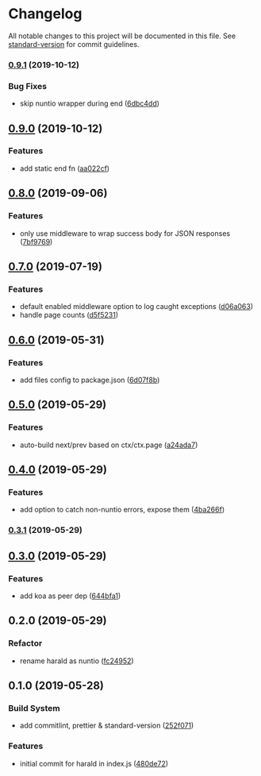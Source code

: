 # Changelog

All notable changes to this project will be documented in this file. See [standard-version](https://github.com/conventional-changelog/standard-version) for commit guidelines.

### [0.9.1](https://github.com/zjr/nuntio/compare/v0.9.0...v0.9.1) (2019-10-12)


### Bug Fixes

* skip nuntio wrapper during end ([6dbc4dd](https://github.com/zjr/nuntio/commit/6dbc4dd))



## [0.9.0](https://github.com/zjr/nuntio/compare/v0.8.0...v0.9.0) (2019-10-12)


### Features

* add static end fn ([aa022cf](https://github.com/zjr/nuntio/commit/aa022cf))



## [0.8.0](https://github.com/zjr/nuntio/compare/v0.7.0...v0.8.0) (2019-09-06)


### Features

* only use middleware to wrap success body for JSON responses ([7bf9769](https://github.com/zjr/nuntio/commit/7bf9769))



## [0.7.0](https://github.com/zjr/nuntio/compare/v0.6.0...v0.7.0) (2019-07-19)


### Features

* default enabled middleware option to log caught exceptions ([d06a063](https://github.com/zjr/nuntio/commit/d06a063))
* handle page counts ([d5f5231](https://github.com/zjr/nuntio/commit/d5f5231))



## [0.6.0](https://github.com/zjr/nuntio/compare/v0.5.0...v0.6.0) (2019-05-31)


### Features

* add files config to package.json ([6d07f8b](https://github.com/zjr/nuntio/commit/6d07f8b))



## [0.5.0](https://github.com/zjr/nuntio/compare/v0.4.0...v0.5.0) (2019-05-29)


### Features

* auto-build next/prev based on ctx/ctx.page ([a24ada7](https://github.com/zjr/nuntio/commit/a24ada7))



## [0.4.0](https://github.com/zjr/nuntio/compare/v0.3.1...v0.4.0) (2019-05-29)


### Features

* add option to catch non-nuntio errors, expose them ([4ba266f](https://github.com/zjr/nuntio/commit/4ba266f))



### [0.3.1](https://github.com/zjr/nuntio/compare/v0.3.0...v0.3.1) (2019-05-29)



## [0.3.0](https://github.com/zjr/nuntio/compare/v0.2.0...v0.3.0) (2019-05-29)


### Features

* add koa as peer dep ([644bfa1](https://github.com/zjr/nuntio/commit/644bfa1))



## 0.2.0 (2019-05-29)

### Refactor

* rename harald as nuntio ([fc24952](https://github.com/zjr/nuntio/commit/fc24952))



## 0.1.0 (2019-05-28)

### Build System

* add commitlint, prettier & standard-version ([252f071](https://github.com/zjr/nuntio/commit/252f071))

### Features

* initial commit for harald in index.js ([480de72](https://github.com/zjr/nuntio/commit/480de72))
